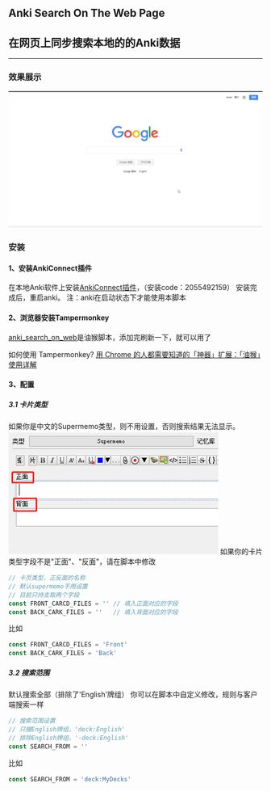 ## Anki Search On The Web Page
## 在网页上同步搜索本地的的Anki数据

---
### 效果展示
![image](display.gif)

### 安装
#### 1、安装AnkiConnect插件
在本地Anki软件上安装[AnkiConnect插件](https://ankiweb.net/shared/info/2055492159)，（安装code：2055492159）
安装完成后，重启anki。
注：anki在启动状态下才能使用本脚本

#### 2、浏览器安装Tampermonkey
[anki_search_on_web](https://github.com/yekingyan/anki_search_on_web/blob/master/anki_serarch.js)是油猴脚本，添加完刷新一下，就可以用了


如何使用 Tampermonkey?
[用 Chrome 的人都需要知道的「神器」扩展：「油猴」使用详解](https://sspai.com/post/40485)

#### 3、配置
##### 3.1 卡片类型
如果你是中文的Supermemo类型，则不用设置，否则搜索结果无法显示。
![image](card-type.png)
如果你的卡片类型字段不是"正面"、"反面"，请在脚本中修改
```js
// 卡页类型，正反面的名称
// 默认supermemo不用设置
// 目前只持支取两个字段
const FRONT_CARCD_FILES = '' // 填入正面对应的字段
const BACK_CARK_FILES = ''   // 填入背面对应的字段
```
 比如
```js
const FRONT_CARCD_FILES = 'Front'
const BACK_CARK_FILES = 'Back' 
```

##### 3.2 搜索范围
默认搜索全部（排除了'English'牌组）
你可以在脚本中自定义修改，规则与客户端搜索一样

```js
// 搜索范围设置
// 只搜English牌组，'deck:English'
// 排除English牌组，'-deck:English'
const SEARCH_FROM = ''
```

比如
```js
const SEARCH_FROM = 'deck:MyDecks'
```